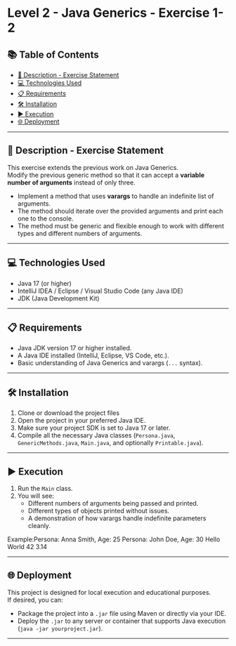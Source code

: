 # Level 2 - Java Generics - Exercise 1-2

## 📚 Table of Contents
- [📄 Description - Exercise Statement](#-description---exercise-statement)
- [💻 Technologies Used](#-technologies-used)
- [📋 Requirements](#-requirements)
- [🛠️ Installation](#-installation)
- [▶️ Execution](#-execution)
- [🌐 Deployment](#-deployment)

---

## 📄 Description - Exercise Statement

This exercise extends the previous work on Java Generics.  
Modify the previous generic method so that it can accept a **variable number of arguments** instead of only three.

- Implement a method that uses **varargs** to handle an indefinite list of arguments.
- The method should iterate over the provided arguments and print each one to the console.
- The method must be generic and flexible enough to work with different types and different numbers of arguments.

---

## 💻 Technologies Used

- Java 17 (or higher)
- IntelliJ IDEA / Eclipse / Visual Studio Code (any Java IDE)
- JDK (Java Development Kit)

---

## 📋 Requirements

- Java JDK version 17 or higher installed.
- A Java IDE installed (IntelliJ, Eclipse, VS Code, etc.).
- Basic understanding of Java Generics and varargs (`...` syntax).

---

## 🛠️ Installation

1. Clone or download the project files
2. Open the project in your preferred Java IDE.
3. Make sure your project SDK is set to Java 17 or later.
4. Compile all the necessary Java classes (`Persona.java`, `GenericMethods.java`, `Main.java`, and optionally `Printable.java`).

---

## ▶️ Execution

1. Run the `Main` class.
2. You will see:
    - Different numbers of arguments being passed and printed.
    - Different types of objects printed without issues.
    - A demonstration of how varargs handle indefinite parameters cleanly.

Example:Persona: Anna Smith, Age: 25 Persona: John Doe, Age: 30 Hello World 42 3.14


---

## 🌐 Deployment

This project is designed for local execution and educational purposes.  
If desired, you can:

- Package the project into a `.jar` file using Maven or directly via your IDE.
- Deploy the `.jar` to any server or container that supports Java execution (`java -jar yourproject.jar`).

---


